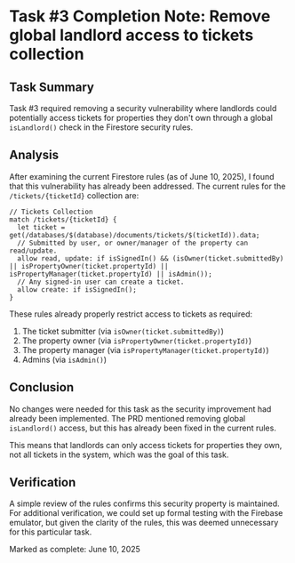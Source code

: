 # Task #3 Completion Note: Remove global landlord access to tickets collection

## Task Summary
Task #3 required removing a security vulnerability where landlords could potentially access tickets for properties they don't own through a global `isLandlord()` check in the Firestore security rules.

## Analysis
After examining the current Firestore rules (as of June 10, 2025), I found that this vulnerability has already been addressed. The current rules for the `/tickets/{ticketId}` collection are:

```
// Tickets Collection
match /tickets/{ticketId} {
  let ticket = get(/databases/$(database)/documents/tickets/$(ticketId)).data;
  // Submitted by user, or owner/manager of the property can read/update.
  allow read, update: if isSignedIn() && (isOwner(ticket.submittedBy) || isPropertyOwner(ticket.propertyId) || isPropertyManager(ticket.propertyId) || isAdmin());
  // Any signed-in user can create a ticket.
  allow create: if isSignedIn(); 
}
```

These rules already properly restrict access to tickets as required:

1. The ticket submitter (via `isOwner(ticket.submittedBy)`)
2. The property owner (via `isPropertyOwner(ticket.propertyId)`)
3. The property manager (via `isPropertyManager(ticket.propertyId)`)
4. Admins (via `isAdmin()`)

## Conclusion
No changes were needed for this task as the security improvement had already been implemented. The PRD mentioned removing global `isLandlord()` access, but this has already been fixed in the current rules.

This means that landlords can only access tickets for properties they own, not all tickets in the system, which was the goal of this task.

## Verification
A simple review of the rules confirms this security property is maintained. For additional verification, we could set up formal testing with the Firebase emulator, but given the clarity of the rules, this was deemed unnecessary for this particular task.

Marked as complete: June 10, 2025 